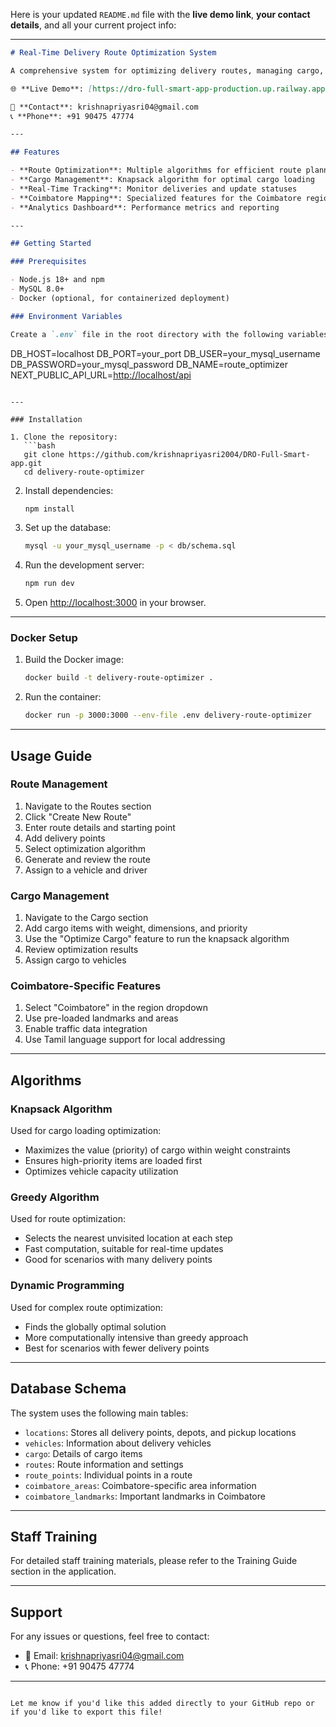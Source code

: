 Here is your updated `README.md` file with the **live demo link**, **your contact details**, and all your current project info:

---

```markdown
# Real-Time Delivery Route Optimization System

A comprehensive system for optimizing delivery routes, managing cargo, and tracking deliveries in real-time, with special features for the Coimbatore region.

🌐 **Live Demo**: [https://dro-full-smart-app-production.up.railway.app](https://dro-full-smart-app-production.up.railway.app)

📧 **Contact**: krishnapriyasri04@gmail.com  
📞 **Phone**: +91 90475 47774

---

## Features

- **Route Optimization**: Multiple algorithms for efficient route planning
- **Cargo Management**: Knapsack algorithm for optimal cargo loading
- **Real-Time Tracking**: Monitor deliveries and update statuses
- **Coimbatore Mapping**: Specialized features for the Coimbatore region
- **Analytics Dashboard**: Performance metrics and reporting

---

## Getting Started

### Prerequisites

- Node.js 18+ and npm
- MySQL 8.0+
- Docker (optional, for containerized deployment)

### Environment Variables

Create a `.env` file in the root directory with the following variables:

```

DB\_HOST=localhost
DB\_PORT=your\_port
DB\_USER=your\_mysql\_username
DB\_PASSWORD=your\_mysql\_password
DB\_NAME=route\_optimizer
NEXT\_PUBLIC\_API\_URL=[http://localhost/api](http://localhost/api)

````

---

### Installation

1. Clone the repository:
   ```bash
   git clone https://github.com/krishnapriyasri2004/DRO-Full-Smart-app.git
   cd delivery-route-optimizer
````

2. Install dependencies:

   ```bash
   npm install
   ```

3. Set up the database:

   ```bash
   mysql -u your_mysql_username -p < db/schema.sql
   ```

4. Run the development server:

   ```bash
   npm run dev
   ```

5. Open [http://localhost:3000](http://localhost:3000) in your browser.

---

### Docker Setup

1. Build the Docker image:

   ```bash
   docker build -t delivery-route-optimizer .
   ```

2. Run the container:

   ```bash
   docker run -p 3000:3000 --env-file .env delivery-route-optimizer
   ```

---

## Usage Guide

### Route Management

1. Navigate to the Routes section
2. Click "Create New Route"
3. Enter route details and starting point
4. Add delivery points
5. Select optimization algorithm
6. Generate and review the route
7. Assign to a vehicle and driver

### Cargo Management

1. Navigate to the Cargo section
2. Add cargo items with weight, dimensions, and priority
3. Use the "Optimize Cargo" feature to run the knapsack algorithm
4. Review optimization results
5. Assign cargo to vehicles

### Coimbatore-Specific Features

1. Select "Coimbatore" in the region dropdown
2. Use pre-loaded landmarks and areas
3. Enable traffic data integration
4. Use Tamil language support for local addressing

---

## Algorithms

### Knapsack Algorithm

Used for cargo loading optimization:

* Maximizes the value (priority) of cargo within weight constraints
* Ensures high-priority items are loaded first
* Optimizes vehicle capacity utilization

### Greedy Algorithm

Used for route optimization:

* Selects the nearest unvisited location at each step
* Fast computation, suitable for real-time updates
* Good for scenarios with many delivery points

### Dynamic Programming

Used for complex route optimization:

* Finds the globally optimal solution
* More computationally intensive than greedy approach
* Best for scenarios with fewer delivery points

---

## Database Schema

The system uses the following main tables:

* `locations`: Stores all delivery points, depots, and pickup locations
* `vehicles`: Information about delivery vehicles
* `cargo`: Details of cargo items
* `routes`: Route information and settings
* `route_points`: Individual points in a route
* `coimbatore_areas`: Coimbatore-specific area information
* `coimbatore_landmarks`: Important landmarks in Coimbatore

---

## Staff Training

For detailed staff training materials, please refer to the Training Guide section in the application.

---

## Support

For any issues or questions, feel free to contact:

* 📧 Email: [krishnapriyasri04@gmail.com](mailto:krishnapriyasri04@gmail.com)
* 📞 Phone: +91 90475 47774

---

```

Let me know if you'd like this added directly to your GitHub repo or if you'd like to export this file!
```
